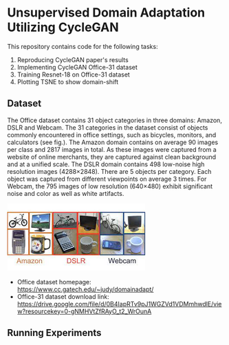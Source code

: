 # Unsupervised Domain Adaptation Utilizing CycleGAN

This repository contains code for the following tasks:  
1) Reproducing CycleGAN paper's results
2) Implementing CycleGAN Office-31 dataset
3) Training Resnet-18 on Office-31 dataset  
4) Plotting TSNE to show domain-shift 

## Dataset

The Office dataset contains 31 object categories in three domains: Amazon, DSLR and Webcam. The 31 categories in the dataset consist of objects commonly encountered in office settings, such as bicycles, monitors, and calculators (see fig.). The Amazon domain contains on average 90 images per class and 2817 images in total. As these images were captured from a website of online merchants, they are captured against clean background and at a unified scale. The DSLR domain contains 498 low-noise high resolution images (4288×2848). There are 5 objects per category. Each object was captured from different viewpoints on average 3 times. For Webcam, the 795 images of low resolution (640×480) exhibit significant noise and color as well as white artifacts.

![office-31-dataset](images_and_plots/office31_sample.jpeg)

- Office dataset homepage: https://www.cc.gatech.edu/~judy/domainadapt/           
- Office-31 dataset download link: https://drive.google.com/file/d/0B4IapRTv9pJ1WGZVd1VDMmhwdlE/view?resourcekey=0-gNMHVtZfRAyO_t2_WrOunA

## Running Experiments
